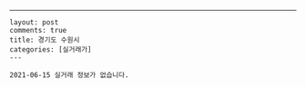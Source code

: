 ---
    layout: post
    comments: true
    title: 경기도 수원시
    categories: [실거래가]
    ---

    2021-06-15 실거래 정보가 없습니다.

    